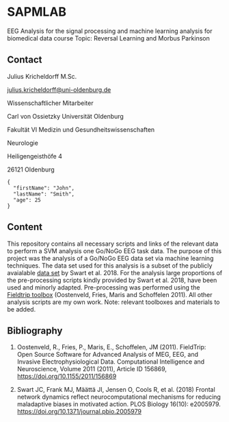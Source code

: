 # SAPMLAB
EEG Analysis for the signal processing and machine learning analysis for biomedical data course
Topic: Reversal Learning and Morbus Parkinson
## Contact
Julius Kricheldorff M.Sc.

julius.kricheldorff@uni-oldenburg.de

Wissenschaftlicher Mitarbeiter


Carl von Ossietzky Universität Oldenburg

Fakultät VI Medizin und Gesundheitswissenschaften

Neurologie

Heiligengeisthöfe 4

26121 Oldenburg

```
{
  "firstName": "John",
  "lastName": "Smith",
  "age": 25
}
```

## Content
This repository contains all necessary scripts and links of the relevant data to perform a SVM analysis one Go/NoGo EEG task data.
The purpose of this project was the analysis of a Go/NoGo EEG data set via machine learning techniques. The data set used for this analysis is a subset of the publicly avaialable [data set] by Swart et al. 2018. For the analysis large proportions of the pre-processing scripts kindly provided by Swart et al. 2018, have been used and minorly adapted. Pre-processing was performed using the [Fieldtrip toolbox] (Oostenveld, Fries, Maris and Schoffelen 2011). 
All other analysis scripts are my own work. Note: relevant toolboxes and materials to be added.
## Bibliography
1. Oostenveld, R., Fries, P., Maris, E., Schoffelen, JM (2011). FieldTrip: Open Source Software for Advanced Analysis of MEG, EEG, and Invasive Electrophysiological Data. Computational Intelligence and Neuroscience, Volume 2011 (2011), Article ID 156869,
https://doi.org/10.1155/2011/156869

2. Swart JC, Frank MJ, Määttä JI, Jensen O, Cools R, et al. (2018) Frontal network dynamics reflect neurocomputational mechanisms for reducing maladaptive biases in motivated action. PLOS Biology 16(10): e2005979. https://doi.org/10.1371/journal.pbio.2005979

[data set]: https://public.data.donders.ru.nl/dccn/DSC_3017033.03_624:v1/
[Fieldtrip toolbox]: http://www.fieldtriptoolbox.org
